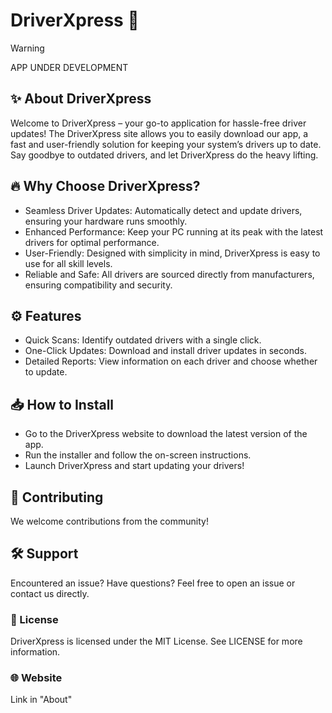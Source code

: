 # **DriverXpress 🚀**
> [!WARNING]
> APP UNDER DEVELOPMENT

 ## ✨ About DriverXpress
Welcome to DriverXpress – your go-to application for hassle-free driver updates! The DriverXpress site allows you to easily download our app, a fast and user-friendly solution for keeping your system’s drivers up to date. Say goodbye to outdated drivers, and let DriverXpress do the heavy lifting.

## 🔥 Why Choose DriverXpress?
* Seamless Driver Updates: Automatically detect and update drivers, ensuring your hardware runs smoothly.
* Enhanced Performance: Keep your PC running at its peak with the latest drivers for optimal performance.
* User-Friendly: Designed with simplicity in mind, DriverXpress is easy to use for all skill levels.
* Reliable and Safe: All drivers are sourced directly from manufacturers, ensuring compatibility and security.

## ⚙️ Features
* Quick Scans: Identify outdated drivers with a single click.
* One-Click Updates: Download and install driver updates in seconds.
* Detailed Reports: View information on each driver and choose whether to update.

## 📥 How to Install
* Go to the DriverXpress website to download the latest version of the app.
* Run the installer and follow the on-screen instructions.
* Launch DriverXpress and start updating your drivers!

## 🤝 Contributing
We welcome contributions from the community!

## 🛠️ Support
Encountered an issue? Have questions? Feel free to open an issue or contact us directly.

### 📜 License
DriverXpress is licensed under the MIT License. See LICENSE for more information.

### 🌐 Website
Link in "About"
